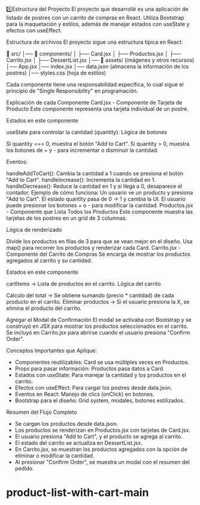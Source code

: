 1️⃣Estructura del Proyecto
El proyecto que desarrollé es una aplicación de listado de postres con un carrito de compras en React. Utiliza Bootstrap para la maquetación y estilos, además de manejar estados con useState y efectos con useEffect.

Estructura de archivos
El proyecto sigue una estructura típica en React:

📂 src/
│── 📂 components/
│   ├── Card.jsx
│   ├── Productos.jsx
│   ├── Carrito.jsx
│   ├── DessertList.jsx
│── 📂 assets/ (imágenes y otros recursos)
│── App.jsx
│── index.jsx
│── data.json (almacena la información de los postres)
│── styles.css (hoja de estilos)


Cada componente tiene una responsabilidad específica, lo cual sigue el principio de "Single Responsibility" en programación.

Explicación de cada Componente
 Card.jsx - Componente de Tarjeta de Producto
 Este componente representa una tarjeta individual de un postre.

 Estados en este componente

useState para controlar la cantidad (quantity).
 Lógica de botones

Si quantity === 0, muestra el botón "Add to Cart".
Si quantity > 0, muestra los botones de + y - para incrementar o disminuir la cantidad.

 Eventos:

handleAddToCart(): Cambia la cantidad a 1 cuando se presiona el botón "Add to Cart".
handleIncrease(): Incrementa la cantidad en 1.
handleDecrease(): Reduce la cantidad en 1 y si llega a 0, desaparece el contador.
Ejemplo de cómo funciona:
Un usuario ve un producto y presiona "Add to Cart".
El estado quantity pasa de 0 → 1 y cambia la UI.
El usuario puede presionar los botones + o - para modificar la cantidad.
 Productos.jsx - Componente que Lista Todos los Productos
 Este componente muestra las tarjetas de los postres en un grid de 3 columnas.

 Lógica de renderizado

Divide los productos en filas de 3 para que se vean mejor en el diseño.
Usa map() para recorrer los productos y renderizar cada Card.
 Carrito.jsx - Componente del Carrito de Compras
 Se encarga de mostrar los productos agregados al carrito y su cantidad.

 Estados en este componente

cartItems → Lista de productos en el carrito.
 Lógica del carrito

Cálculo del total → Se obtiene sumando (precio * cantidad) de cada producto en el carrito.
Eliminar productos → Si el usuario presiona la X, se elimina el producto del carrito.

Agregar el Modal de Confirmación
El modal se activaba con Bootstrap y se construyó en JSX para mostrar los productos seleccionados en el carrito. Se incluyó en Carrito.jsx para abrirse cuando el usuario presiona "Confirm Order".

Conceptos Importantes que Aplique:
 - Componentes reutilizables: Card se usa múltiples veces en Productos.
 - Props para pasar información: Productos pasa datos a Card.
 - Estados con useState: Para manejar la cantidad y los productos en el carrito.
 - Efectos con useEffect: Para cargar los postres desde data.json.
 - Eventos en React: Manejo de clics (onClick) en botones.
 - Bootstrap para el diseño: Grid system, modales, botones estilizados.

 Resumen del Flujo Completo
- Se cargan los productos desde data.json.
- Los productos se renderizan en Productos.jsx con tarjetas de Card.jsx.
- El usuario presiona "Add to Cart", y el producto se agrega al carrito.
- El estado del carrito se actualiza en DessertList.jsx.
- En Carrito.jsx, se muestran los productos agregados con la opción de eliminar o modificar la cantidad.
- Al presionar "Confirm Order", se muestra un modal con el resumen del pedido.

# product-list-with-cart-main
